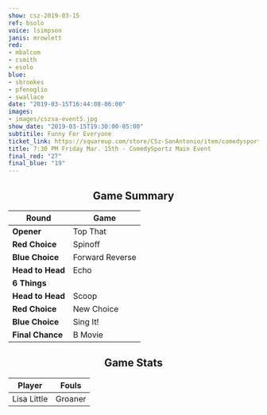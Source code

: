 ```yaml
---
show: csz-2019-03-15
ref: bsolo
voice: lsimpson
janis: mrowlett
red:
- mbalcom
- csmith
- esolo
blue:
- sbrookes
- pfenoglio
- swallace
date: "2019-03-15T16:44:08-06:00"
images:
- images/cszsa-event5.jpg
show_date: "2019-03-15T19:30:00-05:00"
subtitile: Funny For Everyone
ticket_link: https://squareup.com/store/CSz-SanAntonio/item/comedysportz-friday-night-29
title: 7:30 PM Friday Mar. 15th - ComedySportz Main Event
final_red: "27"
final_blue: "19"
---
```


<center>

## Game Summary

| **Round** | **Game** |
|--------------|------|
| **Opener**       |Top That|
| **Red Choice**   |Spinoff|
| **Blue Choice**  |Forward Reverse |
| **Head to Head** |Echo    |
| **6 Things**     |      |
| **Head to Head** |Scoop     |
| **Red Choice**   |New Choice |
| **Blue Choice**  |Sing It!  |
| **Final Chance** |B Movie |

## Game Stats

| **Player** | **Fouls** |
|--------|-------|
|Lisa Little |Groaner   |

</center>
